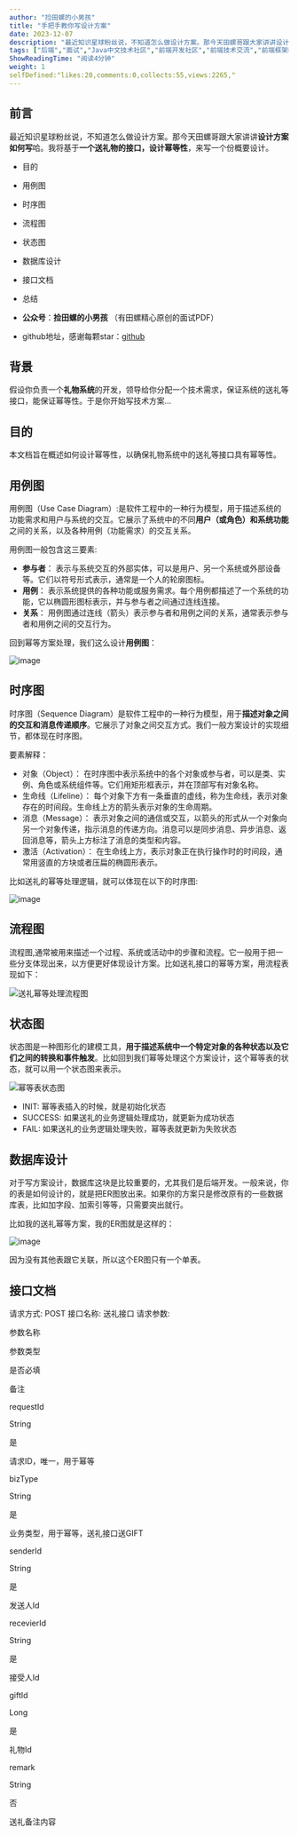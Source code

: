 ```yaml
---
author: "捡田螺的小男孩"
title: "手把手教你写设计方案"
date: 2023-12-07
description: "最近知识星球粉丝说，不知道怎么做设计方案。那今天田螺哥跟大家讲讲设计方案如何写哈。我将基于一个送礼物的接口，设计幂等性，来写一个份概要设计。"
tags: ["后端","面试","Java中文技术社区","前端开发社区","前端技术交流","前端框架教程","JavaScript 学习资源","CSS 技巧与最佳实践","HTML5 最新动态","前端工程师职业发展","开源前端项目","前端技术趋势"]
ShowReadingTime: "阅读4分钟"
weight: 1
selfDefined:"likes:20,comments:0,collects:55,views:2265,"
---
```

前言
--

最近知识星球粉丝说，不知道怎么做设计方案。那今天田螺哥跟大家讲讲**设计方案如何写**哈。我将基于**一个送礼物的接口，设计幂等性**，来写一个份概要设计。

*   目的
*   用例图
*   时序图
*   流程图
*   状态图
*   数据库设计
*   接口文档
*   总结

*   **公众号**：**捡田螺的小男孩** （有田螺精心原创的面试PDF）
*   github地址，感谢每颗star：[github](https://link.juejin.cn?target=https%3A%2F%2Fgithub.com%2Fwhx123%2FJavaHome "https://github.com/whx123/JavaHome")

背景
--

假设你负责一个**礼物系统**的开发，领导给你分配一个技术需求，保证系统的送礼等接口，能保证幂等性。于是你开始写技术方案...

目的
--

本文档旨在概述如何设计幂等性，以确保礼物系统中的送礼等接口具有幂等性。

用例图
---

用例图（Use Case Diagram）:是软件工程中的一种行为模型，用于描述系统的功能需求和用户与系统的交互。它展示了系统中的不同**用户（或角色）和系统功能**之间的关系，以及各种用例（功能需求）的交互关系。

用例图一般包含这三要素:

*   **参与者**： 表示与系统交互的外部实体，可以是用户、另一个系统或外部设备等。它们以符号形式表示，通常是一个人的轮廓图标。
*   **用例**： 表示系统提供的各种功能或服务需求。每个用例都描述了一个系统的功能，它以椭圆形图标表示，并与参与者之间通过连线连接。
*   **关系**： 用例图通过连线（箭头）表示参与者和用例之间的关系，通常表示参与者和用例之间的交互行为。

回到幂等方案处理，我们这么设计**用例图**：

![image](/images/jueJin/acc112b83fd44a0.png)

时序图
---

时序图（Sequence Diagram）是软件工程中的一种行为模型，用于**描述对象之间的交互和消息传递顺序**。它展示了对象之间交互方式。我们一般方案设计的实现细节，都体现在时序图。

要素解释：

*   对象（Object）： 在时序图中表示系统中的各个对象或参与者，可以是类、实例、角色或系统组件等。它们用矩形框表示，并在顶部写有对象名称。
*   生命线（Lifeline）： 每个对象下方有一条垂直的虚线，称为生命线，表示对象存在的时间段。生命线上方的箭头表示对象的生命周期。
*   消息（Message）： 表示对象之间的通信或交互，以箭头的形式从一个对象向另一个对象传递，指示消息的传递方向。消息可以是同步消息、异步消息、返回消息等，箭头上方标注了消息的类型和内容。
*   激活（Activation）： 在生命线上方，表示对象正在执行操作时的时间段，通常用竖直的方块或者压扁的椭圆形表示。

比如送礼的幂等处理逻辑，就可以体现在以下的时序图:

![image](/images/jueJin/d53aed661a914fa.png)

流程图
---

流程图,通常被用来描述一个过程、系统或活动中的步骤和流程。它一般用于把一些分支体现出来，以方便更好体现设计方案。比如送礼接口的幂等方案，用流程表现如下：

![送礼幂等处理流程图](/images/jueJin/a6923c41148142e.png)

状态图
---

状态图是一种图形化的建模工具，**用于描述系统中一个特定对象的各种状态以及它们之间的转换和事件触发**。比如回到我们幂等处理这个方案设计，这个幂等表的状态，就可以用一个状态图来表示。

![幂等表状态图](/images/jueJin/f28125e4bd6a448.png)

*   INIT: 幂等表插入的时候，就是初始化状态
*   SUCCESS: 如果送礼的业务逻辑处理成功，就更新为成功状态
*   FAIL: 如果送礼的业务逻辑处理失败，幂等表就更新为失败状态

数据库设计
-----

对于写方案设计，数据库这块是比较重要的，尤其我们是后端开发。一般来说，你的表是如何设计的，就是把ER图放出来。如果你的方案只是修改原有的一些数据库表，比如加字段、加索引等等，只需要突出就行。

比如我的送礼幂等方案，我的ER图就是这样的：

![image](/images/jueJin/e5cec2b8aa2442d.png)

因为没有其他表跟它关联，所以这个ER图只有一个单表。

接口文档
----

请求方式: POST 接口名称: 送礼接口 请求参数:

参数名称

参数类型

是否必填

备注

requestId

String

是

请求ID，唯一，用于幂等

bizType

String

是

业务类型，用于幂等，送礼接口送GIFT

senderId

String

是

发送人Id

recevierId

String

是

接受人Id

giftId

Long

是

礼物Id

remark

String

否

送礼备注内容